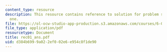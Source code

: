 ```yaml
---
content_type: resource
description: This resource contains reference to solution for problem set in recitaion
  one.
file: https://ol-ocw-studio-app-production.s3.amazonaws.com/courses/6-041-probabilistic-systems-analysis-and-applied-probability-spring-2006/d384b6999a022ef002e6e954c8f1de90_rec01_ans.pdf
file_type: application/pdf
resourcetype: Document
title: rec01_ans.pdf
uid: d384b699-9a02-2ef0-02e6-e954c8f1de90
---
```

